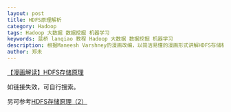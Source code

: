 ```yaml
---
layout: post
title: HDFS原理解析
category: Hadoop
tags: Hadoop 大数据 数据挖掘 机器学习
keywords: 蓝桥 lanqiao 教程 Hadoop 大数据 数据挖掘 机器学习
description: 根据Maneesh Varshney的漫画改编，以简洁易懂的漫画形式讲解HDFS存储机制与运行原理。
author: 郑未
---
```


[【漫画解读】HDFS存储原理](http://www.cnblogs.com/raphael5200/p/5497218.html)

如链接失效，可自行搜索。

另可参考[HDFS存储原理（2）](http://note.youdao.com/noteshare?id=a090fdd8658d029b9fde015bdee1099d)